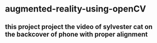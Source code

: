 # augmented-reality-using-openCV
<h2> this project project the video of sylvester cat on the backcover of phone with proper alignment </h2>
